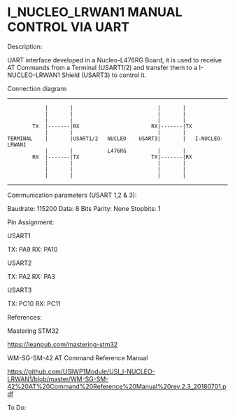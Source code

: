 # I_NUCLEO_LRWAN1 MANUAL CONTROL VIA UART

Description: 

UART interface developed in a Nucleo-L476RG Board, it is used to receive AT Commands from a Terminal (USART1/2) and transfer them to a I-NUCLEO-LRWAN1 Shield (USART3) to control it. 

Connection diagram:

- - - - - - - -          - - - - - - - - - - - - - -         - - - - - - - - - - - 
                |       |                           |       |
                |       |                           |       |
                |       |                           |       |
            TX  |-------|RX                       RX|-------|TX
                |       |                           |       |
    TERMINAL    |       |USART1/2   NUCLEO    USART3|       |   I-NUCLEO-LRWAN1
                |       |           L476RG          |       |
            RX  |-------|TX                       TX|-------|RX
                |       |                           |       |
                |       |                           |       |
                |       |                           |       |
----------------         ---------------------------         ---------------------  

Communication parameters (USART 1,2 & 3):

Baudrate: 115200
Data: 8 Bits
Parity: None
Stopbits: 1

Pin Assignment:

USART1

TX: PA9
RX: PA10

USART2

TX: PA2
RX: PA3

USART3

TX: PC10
RX: PC11

References:

Mastering STM32

https://leanpub.com/mastering-stm32

WM-SG-SM-42 AT Command Reference Manual

https://github.com/USIWP1Module/USI_I-NUCLEO-LRWAN1/blob/master/WM-SG-SM-42%20AT%20Command%20Reference%20Manual%20rev.2.3_20180701.pdf

To Do:






